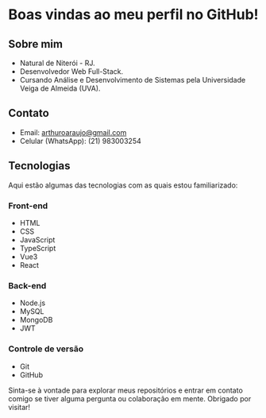 # Boas vindas ao meu perfil no GitHub!

## Sobre mim
- Natural de Niterói - RJ.
- Desenvolvedor Web Full-Stack.
- Cursando Análise e Desenvolvimento de Sistemas pela Universidade Veiga de Almeida (UVA).

## Contato
- Email: arthuroaraujo@gmail.com
- Celular (WhatsApp): (21) 983003254

## Tecnologias
Aqui estão algumas das tecnologias com as quais estou familiarizado:

### Front-end
- HTML
- CSS
- JavaScript
- TypeScript
- Vue3
- React

### Back-end
- Node.js
- MySQL
- MongoDB
- JWT

### Controle de versão
- Git
- GitHub

Sinta-se à vontade para explorar meus repositórios e entrar em contato comigo se tiver alguma pergunta ou colaboração em mente. Obrigado por visitar!

